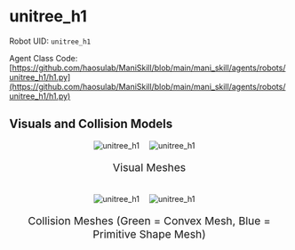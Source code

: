 <!-- THIS IS ALL GENERATED DOCUMENTATION via generate_robot_docs.py. DO NOT MODIFY THIS FILE -->

# unitree_h1

Robot UID: `unitree_h1`

Agent Class Code: [https://github.com/haosulab/ManiSkill/blob/main/mani_skill/agents/robots/unitree_h1/h1.py](https://github.com/haosulab/ManiSkill/blob/main/mani_skill/agents/robots/unitree_h1/h1.py)

## Visuals and Collision Models

<div>
    <div style="max-width: 100%; display: flex; justify-content: center;">
        <img src="/_static/robot_images/unitree_h1/front_visual.png" style='min-width:min(50%, 100px);max-width:50%;height:auto' alt="unitree_h1">
        <img src="/_static/robot_images/unitree_h1/side_visual.png" style='min-width:min(50%, 100px);max-width:50%;height:auto' alt="unitree_h1">
    </div>
    <p style="text-align: center; font-size: 1.2rem;">Visual Meshes</p>
    <br/>
    <div style="max-width: 100%; display: flex; justify-content: center;">
        <img src="/_static/robot_images/unitree_h1/front_collision.png" style='min-width:min(50%, 100px);max-width:50%;height:auto' alt="unitree_h1">
        <img src="/_static/robot_images/unitree_h1/side_collision.png" style='min-width:min(50%, 100px);max-width:50%;height:auto' alt="unitree_h1">
    </div>
    <p style="text-align: center; font-size: 1.2rem;">Collision Meshes (Green = Convex Mesh, Blue = Primitive Shape Mesh)</p>
</div>
